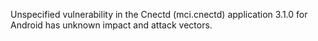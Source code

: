 Unspecified vulnerability in the Cnectd (mci.cnectd) application 3.1.0 for Android has unknown impact and attack vectors.